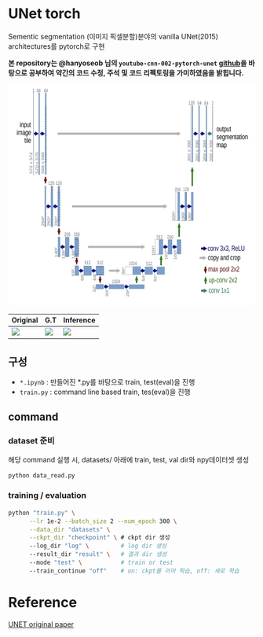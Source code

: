# UNet torch
Sementic segmentation (이미지 픽셀분할)분야의 vanilla UNet(2015) architectures를 pytorch로 구현


**본 repository는 @hanyoseob 님의 `youtube-cnn-002-pytorch-unet` [github](https://github.com/hanyoseob/youtube-cnn-002-pytorch-unet)을 바탕으로 공부하여 약간의 코드 수정, 주석 및 코드 리펙토링을 가미하였음을 밝힙니다.**

<center><img src="imgs/unet_arch.jpg" width="700" height="450"></center>


| Original | G.T | Inference |
|----------|-----| ----------|
| ![](imgs/input.jpg) | ![](imgs/label.jpg) |  ![](imgs/out.jpg) |

## 구성
* `*.ipynb` : 만들어진 *.py를 바탕으로 train, test(eval)을 진행
* `train.py` : command line based train, tes(eval)을 진행

## command
### dataset 준비
해당 command 실행 시, datasets/ 아래에 train, test, val dir와 npy데이터셋 생성
 ```bash
 python data_read.py
 ```
### training / evaluation
  ```bash
  python "train.py" \
        --lr 1e-2 --batch_size 2 --num_epoch 300 \
        --data_dir "datasets" \
        --ckpt_dir "checkpoint" \ # ckpt dir 생성
        --log_dir "log" \         # log dir 생성
        --result_dir "result" \   # 결과 dir 생성
        --mode "test" \           # train or test
        --train_continue "off"    # on: ckpt를 이어 학습, off: 새로 학습
  ```

# Reference
[UNET original paper](https://arxiv.org/pdf/1505.04597.pdf)
